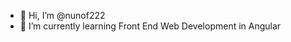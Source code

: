 - 👋 Hi, I’m @nunof222
- 🌱 I’m currently learning Front End Web Development in Angular 

<!---
nunof222/nunof222 is a ✨ special ✨ repository because its `README.md` (this file) appears on your GitHub profile.
You can click the Preview link to take a look at your changes.
--->
